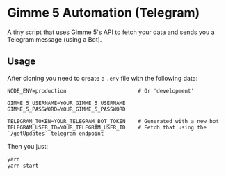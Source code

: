 # Gimme 5 Automation (Telegram)

A tiny script that uses Gimme 5's API to fetch your data and sends you a Telegram message (using a Bot).

## Usage

After cloning you need to create a `.env` file with the following data:

```
NODE_ENV=production                       # Or 'development'

GIMME_5_USERNAME=YOUR_GIMME_5_USERNAME
GIMME_5_PASSWORD=YOUR_GIMME_5_PASSWORD   

TELEGRAM_TOKEN=YOUR_TELEGRAM_BOT_TOKEN    # Generated with a new bot
TELEGRAM_USER_ID=YOUR_TELEGRAM_USER_ID    # Fetch that using the `/getUpdates` telegram endpoint
```
Then you just:

```bash
yarn 
yarn start
```